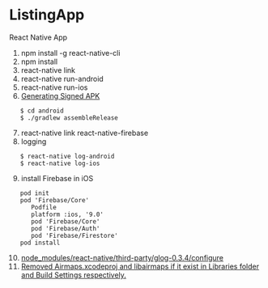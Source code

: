 # ListingApp
React Native App

1. npm install -g react-native-cli
2. npm install
3. react-native link
4. react-native run-android
5. react-native run-ios
6. [Generating Signed APK](https://facebook.github.io/react-native/docs/signed-apk-android)  
```
   $ cd android  
   $ ./gradlew assembleRelease  
``` 
7. react-native link react-native-firebase
8. logging
```
   $ react-native log-android
   $ react-native log-ios
```
9. install Firebase in iOS
```
   pod init
   pod 'Firebase/Core'
      Podfile
      platform :ios, '9.0'
      pod 'Firebase/Core'
      pod 'Firebase/Auth'
      pod 'Firebase/Firestore'
   pod install
```
10. [node_modules/react-native/third-party/glog-0.3.4/configure](https://github.com/facebook/react-native/issues/14382)
11. [Removed Airmaps.xcodeproj and libairmaps if it exist in Libraries folder and Build Settings respectively.](https://github.com/react-community/react-native-maps/issues/718)  